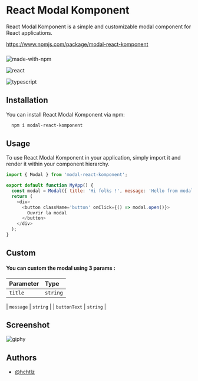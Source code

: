 
# React Modal  Komponent

React Modal Komponent is a simple and customizable modal component for React applications.

https://www.npmjs.com/package/modal-react-komponent
###

![made-with-npm](https://img.shields.io/badge/npm-323330?style=for-the-badge&logo=npm&logoColor=F7DF1E)

![react](https://img.shields.io/badge/react-blue.svg?style=for-the-badge&logo=react&logoColor=white)

![typescript](https://img.shields.io/badge/typescript-yellow.svg?style=for-the-badge&logo=typescript&logoColor=white)
## Installation

You can install React Modal Komponent via npm:

```bash
  npm i modal-react-komponent
```
## Usage

To use React Modal Komponent in your application, simply import it and render it within your component hierarchy.

```javascript
import { Modal } from 'modal-react-komponent';

export default function MyApp() {
  const modal = Modal({ title: 'Hi folks !', message: 'Hello from modal-react-komponent', buttonText: 'Close' });
  return (
    <div>
      <button className='button' onClick={() => modal.open()}>
        Ouvrir la modal
      </button>
    </div>
  );
}

```
## Custom

#### You can custom the modal using 3 params :

| Parameter | Type     |
| :-------- | :------- |
| `title` | `string` |

| `message` | `string` |
| `buttonText` | `string` |

## Screenshot
![giphy](https://github.com/hchtlz/modal-react-komponent/assets/93914147/5abd62a3-159f-449e-8677-4c494fbe8626)

## Authors

- [@hchtlz](https://www.github.com/hchtlz)

